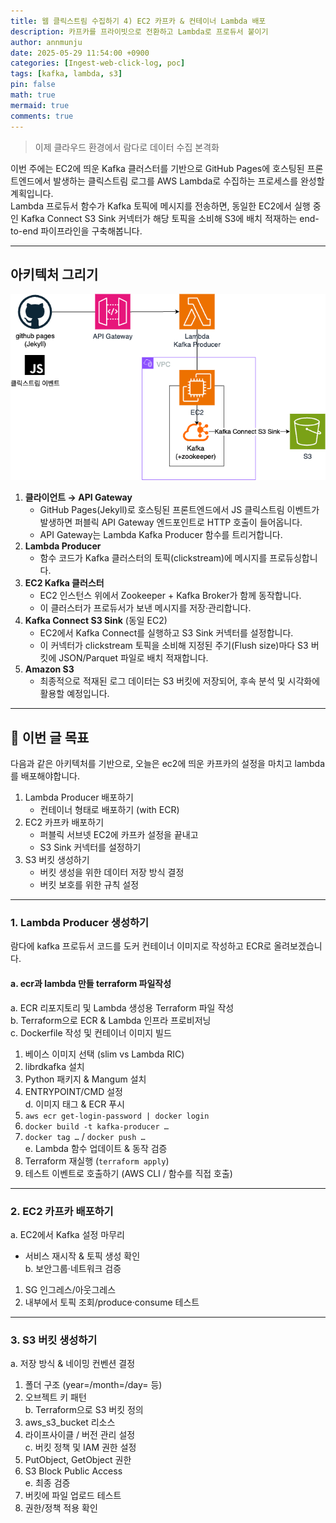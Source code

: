 ```yaml
---
title: 웹 클릭스트림 수집하기 4) EC2 카프카 & 컨테이너 Lambda 배포
description: 카프카를 프라이빗으로 전환하고 Lambda로 프로듀서 붙이기
author: annmunju
date: 2025-05-29 11:54:00 +0900
categories: [Ingest-web-click-log, poc]
tags: [kafka, lambda, s3]
pin: false
math: true
mermaid: true
comments: true
---
```


> 이제 클라우드 환경에서 람다로 데이터 수집 본격화

이번 주에는 EC2에 띄운 Kafka 클러스터를 기반으로 GitHub Pages에 호스팅된 프론트엔드에서 발생하는 클릭스트림 로그를 AWS Lambda로 수집하는 프로세스를 완성할 계획입니다.  
Lambda 프로듀서 함수가 Kafka 토픽에 메시지를 전송하면, 동일한 EC2에서 실행 중인 Kafka Connect S3 Sink 커넥터가 해당 토픽을 소비해 S3에 배치 적재하는 end-to-end 파이프라인을 구축해봅니다.  

---

## 아키텍처 그리기

![단일 클러스터 아키텍처](sources/project1_Ingest-web-click-log/2025-05-28-람다-S3-저장/01.png)

1. **클라이언트 → API Gateway**
    - GitHub Pages(Jekyll)로 호스팅된 프론트엔드에서 JS 클릭스트림 이벤트가 발생하면 퍼블릭 API Gateway 엔드포인트로 HTTP 호출이 들어옵니다.
    - API Gateway는 Lambda Kafka Producer 함수를 트리거합니다.
2. **Lambda Producer**
    - 함수 코드가 Kafka 클러스터의 토픽(clickstream)에 메시지를 프로듀싱합니다.
3. **EC2 Kafka 클러스터**
    - EC2 인스턴스 위에서 Zookeeper + Kafka Broker가 함께 동작합니다.
    - 이 클러스터가 프로듀서가 보낸 메시지를 저장·관리합니다.
4. **Kafka Connect S3 Sink** (동일 EC2)
    - EC2에서 Kafka Connect를 실행하고 S3 Sink 커넥터를 설정합니다.
    - 이 커넥터가 clickstream 토픽을 소비해 지정된 주기(Flush size)마다 S3 버킷에 JSON/Parquet 파일로 배치 적재합니다.
5. **Amazon S3**
    - 최종적으로 적재된 로그 데이터는 S3 버킷에 저장되어, 후속 분석 및 시각화에 활용할 예정입니다.

---

## 🎯 이번 글 목표

다음과 같은 아키텍처를 기반으로, 오늘은 ec2에 띄운 카프카의 설정을 마치고 lambda를 배포해야합니다.
1. Lambda Producer 배포하기
    - 컨테이너 형태로 배포하기 (with ECR)
2. EC2 카프카 배포하기
    - 퍼블릭 서브넷 EC2에 카프카 설정을 끝내고
    - S3 Sink 커넥터를 설정하기
3. S3 버킷 생성하기
    - 버킷 생성을 위한 데이터 저장 방식 결정
    - 버킷 보호를 위한 규칙 설정

---

### 1. Lambda Producer 생성하기

람다에 kafka 프로듀서 코드를 도커 컨테이너 이미지로 작성하고 ECR로 올려보겠습니다.

#### a. ecr과 lambda 만들 terraform 파일작성

a. ECR 리포지토리 및 Lambda 생성용 Terraform 파일 작성  
b. Terraform으로 ECR & Lambda 인프라 프로비저닝  
c. Dockerfile 작성 및 컨테이너 이미지 빌드  
   1. 베이스 이미지 선택 (slim vs Lambda RIC)  
   2. librdkafka 설치  
   3. Python 패키지 & Mangum 설치  
   4. ENTRYPOINT/CMD 설정  
d. 이미지 태그 & ECR 푸시  
   1. `aws ecr get-login-password | docker login`  
   2. `docker build -t kafka-producer …`  
   3. `docker tag …` / `docker push …`  
e. Lambda 함수 업데이트 & 동작 검증  
   1. Terraform 재실행 (`terraform apply`)  
   2. 테스트 이벤트로 호출하기 (AWS CLI / 함수를 직접 호출)  

---

### 2. EC2 카프카 배포하기  

a. EC2에서 Kafka 설정 마무리  
   - 서비스 재시작 & 토픽 생성 확인  
b. 보안그룹·네트워크 검증  
   1. SG 인그레스/아웃그레스  
   2. 내부에서 토픽 조회/produce·consume 테스트  

---

### 3. S3 버킷 생성하기  
a. 저장 방식 & 네이밍 컨벤션 결정  
   1. 폴더 구조 (year=/month=/day= 등)  
   2. 오브젝트 키 패턴  
b. Terraform으로 S3 버킷 정의  
   1. aws_s3_bucket 리소스  
   2. 라이프사이클 / 버전 관리 설정  
c. 버킷 정책 및 IAM 권한 설정  
   1. PutObject, GetObject 권한  
   2. S3 Block Public Access  
e. 최종 검증  
   1. 버킷에 파일 업로드 테스트  
   2. 권한/정책 적용 확인